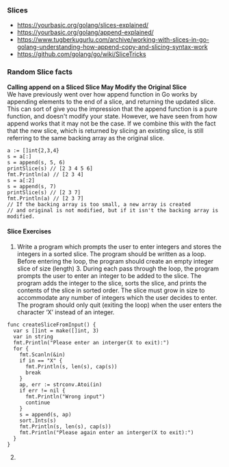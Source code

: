 ### Slices

- https://yourbasic.org/golang/slices-explained/
- https://yourbasic.org/golang/append-explained/
- https://www.tugberkugurlu.com/archive/working-with-slices-in-go-golang-understanding-how-append-copy-and-slicing-syntax-work
- https://github.com/golang/go/wiki/SliceTricks

### Random Slice facts

**Calling append on a Sliced Slice May Modify the Original Slice**   
We have previously went over how append function in Go works by appending elements to the end of a slice, and returning the updated slice. This can sort of give you the impression that the append function is a pure function, and doesn't modify your state. However, we have seen from how append works that it may not be the case. If we combine this with the fact that the new slice, which is returned by slicing an existing slice, is still referring to the same backing array as the original slice.

```golang
a := []int{2,3,4}
s = a[:]
s = append(s, 5, 6)
printSlice(s) // [2 3 4 5 6]
fmt.Println(a) // [2 3 4]
s = a[:2]
s = append(s, 7)
printSlice(s) // [2 3 7]
fmt.Println(a) // [2 3 7]
// If the backing array is too small, a new array is created
// and original is not modified, but if it isn't the backing array is modified. 
```

#### Slice Exercises

1. Write a program which prompts the user to enter integers and stores the integers in a sorted slice. The program should be written as a loop. Before entering the loop, the program should create an empty integer slice of size (length) 3. During each pass through the loop, the program prompts the user to enter an integer to be added to the slice. The program adds the integer to the slice, sorts the slice, and prints the contents of the slice in sorted order. The slice must grow in size to accommodate any number of integers which the user decides to enter. The program should only quit (exiting the loop) when the user enters the character ‘X’ instead of an integer. 
  ```golang
  func createSliceFromInput() {
    var s []int = make([]int, 3)
    var in string
    fmt.Println("Please enter an interger(X to exit):")
    for {
      fmt.Scanln(&in)
      if in == "X" {
        fmt.Println(s, len(s), cap(s))
        break
      }
      ap, err := strconv.Atoi(in)
      if err != nil {
        fmt.Println("Wrong input")
        continue
      }
      s = append(s, ap)
      sort.Ints(s)
      fmt.Println(s, len(s), cap(s))
      fmt.Println("Please again enter an interger(X to exit):")
    }
  }

  ```
2.
